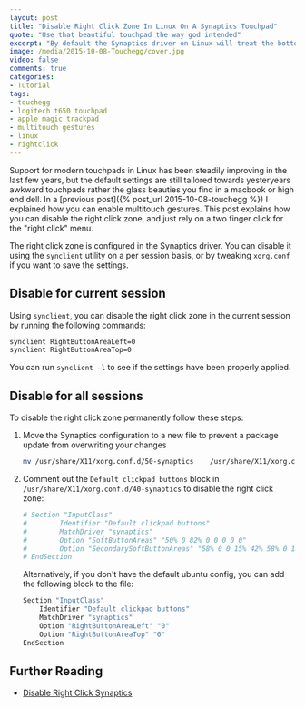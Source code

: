 ```yaml
---
layout: post
title: "Disable Right Click Zone In Linux On A Synaptics Touchpad"
quote: "Use that beautiful touchpad the way god intended"
excerpt: "By default the Synaptics driver on Linux will treat the bottom right corner of your touchpad as a right click button, even if you have a macbook like trackpad or Logitech T650 touchpad. I have become used to clicking with 2 fingers for a right click, so the that zone is more annoying than useful. Here's how to disable it."
image: /media/2015-10-08-Touchegg/cover.jpg
video: false
comments: true
categories:
- Tutorial
tags:
- touchegg
- logitech t650 touchpad
- apple magic trackpad
- multitouch gestures
- linux
- rightclick
---
```

Support for modern touchpads in Linux has been steadily improving in the last few years, but the default settings are still tailored towards yesteryears awkward touchpads rather the glass beauties you find in a macbook or high end dell. In a [previous post]({% post_url 2015-10-08-touchegg %}) I explained how you can enable multitouch gestures. This post explains how you can disable the right click zone, and just rely on a two finger click for the "right click" menu.

The right click zone is configured in the Synaptics driver. You can disable it using the `synclient` utility on a per session basis, or by tweaking `xorg.conf` if you want to save the settings.

## Disable for current session
Using `synclient`, you can disable the right click zone in the current session by running the following commands:

```bash
synclient RightButtonAreaLeft=0
synclient RightButtonAreaTop=0
```

You can run `synclient -l` to see if the settings have been properly applied.

## Disable for all sessions
To disable the right click zone permanently follow these steps:

1. Move the Synaptics configuration to a new file to prevent a package update from overwriting your changes

    ```bash
    mv /usr/share/X11/xorg.conf.d/50-synaptics    /usr/share/X11/xorg.conf.d/40-synaptics
    ```

2. Comment out the `Default clickpad buttons` block in `/usr/share/X11/xorg.conf.d/40-synaptics` to disable the right click zone:

    ```bash
    # Section "InputClass"
    #        Identifier "Default clickpad buttons"
    #        MatchDriver "synaptics"
    #        Option "SoftButtonAreas" "50% 0 82% 0 0 0 0 0"
    #        Option "SecondarySoftButtonAreas" "58% 0 0 15% 42% 58% 0 15%"
    # EndSection
    ```

    Alternatively, if you don't have the default ubuntu config, you can add the following block to the file:

    ```bash
    Section "InputClass"
        Identifier "Default clickpad buttons"
        MatchDriver "synaptics"
        Option "RightButtonAreaLeft" "0"
        Option "RightButtonAreaTop" "0"
    EndSection
    ```

## Further Reading

* [Disable Right Click Synaptics](http://kernpanik.com/geekstuff/2015/01/12/disable-rightclick-synaptics.html)
